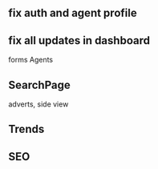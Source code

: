 ## fix auth and agent profile

## fix all updates in dashboard


forms 
Agents


## SearchPage
adverts, side view


## Trends

## SEO
